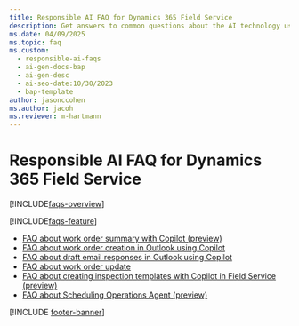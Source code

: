```yaml
---
title: Responsible AI FAQ for Dynamics 365 Field Service
description: Get answers to common questions about the AI technology used in Dynamics 365 Field Service, how it was tested and evaluated, and specific limitations.
ms.date: 04/09/2025
ms.topic: faq
ms.custom:
  - responsible-ai-faqs
  - ai-gen-docs-bap
  - ai-gen-desc
  - ai-seo-date:10/30/2023
  - bap-template
author: jasonccohen
ms.author: jacoh
ms.reviewer: m-hartmann
---
```


# Responsible AI FAQ for Dynamics 365 Field Service

[!INCLUDE[faqs-overview](../includes/faqs-overview.md)]

[!INCLUDE[faqs-feature](../includes/faqs-feature.md)]

- [FAQ about work order summary with Copilot (preview)](faqs-work-order-recap.md)
- [FAQ about work order creation in Outlook using Copilot](faqs-wo-flw-copilot.md)
- [FAQ about draft email responses in Outlook using Copilot](faqs-flm-copilot-email.md)
- [FAQ about work order update](faqs-work-order-update.md)
- [FAQ about creating inspection templates with Copilot in Field Service (preview)](faqs-inspection-designer.md)
- [FAQ about Scheduling Operations Agent (preview)](faqs-soa.md)

[!INCLUDE [footer-banner](../includes/footer-banner.md)]
